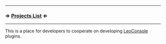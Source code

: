 
---

### &rArr; [Projects List](https://github.com/lcpluginmaker/awesome-leoconsole) &lArr;

---

This is a place for developers to cooperate on developing [LeoConsole](https://github.com/BoettcherDasOriginal/LeoConsole) plugins.
